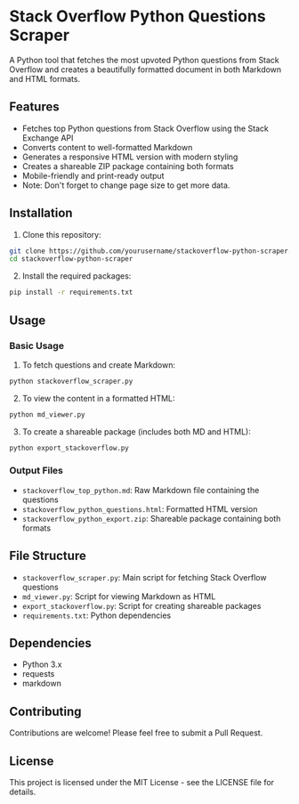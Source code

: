 # Stack Overflow Python Questions Scraper

A Python tool that fetches the most upvoted Python questions from Stack Overflow and creates a beautifully formatted document in both Markdown and HTML formats.

## Features

- Fetches top Python questions from Stack Overflow using the Stack Exchange API
- Converts content to well-formatted Markdown
- Generates a responsive HTML version with modern styling
- Creates a shareable ZIP package containing both formats
- Mobile-friendly and print-ready output
- Note: Don't forget to change page size to get more data.
## Installation

1. Clone this repository:
```bash
git clone https://github.com/yourusername/stackoverflow-python-scraper.git
cd stackoverflow-python-scraper
```

2. Install the required packages:
```bash
pip install -r requirements.txt
```

## Usage

### Basic Usage

1. To fetch questions and create Markdown:
```bash
python stackoverflow_scraper.py
```

2. To view the content in a formatted HTML:
```bash
python md_viewer.py
```

3. To create a shareable package (includes both MD and HTML):
```bash
python export_stackoverflow.py
```

### Output Files

- `stackoverflow_top_python.md`: Raw Markdown file containing the questions
- `stackoverflow_python_questions.html`: Formatted HTML version
- `stackoverflow_python_export.zip`: Shareable package containing both formats

## File Structure

- `stackoverflow_scraper.py`: Main script for fetching Stack Overflow questions
- `md_viewer.py`: Script for viewing Markdown as HTML
- `export_stackoverflow.py`: Script for creating shareable packages
- `requirements.txt`: Python dependencies

## Dependencies

- Python 3.x
- requests
- markdown

## Contributing

Contributions are welcome! Please feel free to submit a Pull Request.

## License

This project is licensed under the MIT License - see the LICENSE file for details.

